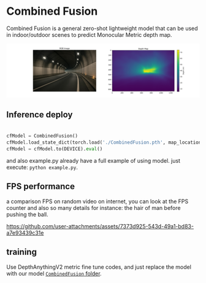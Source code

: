 # Combined Fusion
Combined Fusion is a general zero-shot lightweight model that can be used in indoor/outdoor scenes to predict Monocular Metric depth map. 

![tunnel](./assets/pred.svg)

## Inference deploy
```python

cfModel = CombinedFusion()
cfModel.load_state_dict(torch.load('./CombinedFusion.pth', map_location='cpu'))
cfModel = cfModel.to(DEVICE).eval()
```
and also example.py already have a full example of using model. just execute: `python example.py`.

## FPS performance
a comparison FPS on random video on internet, you can look at the FPS counter and also so many details for instance: the hair of man before pushing the ball.



https://github.com/user-attachments/assets/7373d925-543d-49a1-bd83-a7e93439c31e


## training
Use DepthAnythingV2 metric fine tune codes, and just replace the model with our model  [`CombinedFusion` folder](./CombinedFusion/). 